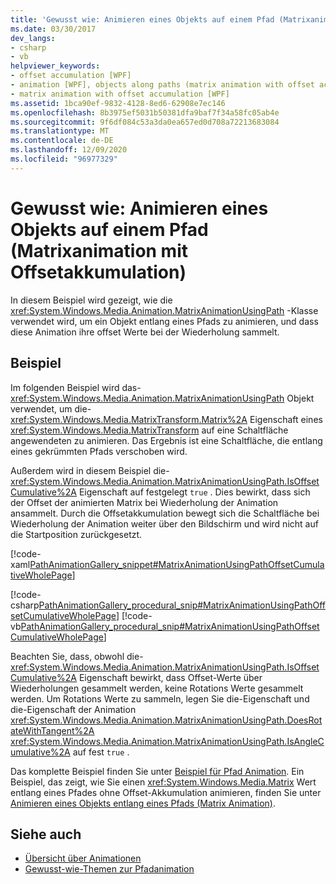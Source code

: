 ```yaml
---
title: 'Gewusst wie: Animieren eines Objekts auf einem Pfad (Matrixanimation mit Offsetakkumulation)'
ms.date: 03/30/2017
dev_langs:
- csharp
- vb
helpviewer_keywords:
- offset accumulation [WPF]
- animation [WPF], objects along paths (matrix animation with offset accumulation)
- matrix animation with offset accumulation [WPF]
ms.assetid: 1bca90ef-9832-4128-8ed6-62908e7ec146
ms.openlocfilehash: 8b3975ef5031b50381dfa9baf7f34a58fc05ab4e
ms.sourcegitcommit: 9f6df084c53a3da0ea657ed0d708a72213683084
ms.translationtype: MT
ms.contentlocale: de-DE
ms.lasthandoff: 12/09/2020
ms.locfileid: "96977329"
---
```

# <a name="how-to-animate-an-object-along-a-path-matrix-animation-with-offset-accumulation"></a>Gewusst wie: Animieren eines Objekts auf einem Pfad (Matrixanimation mit Offsetakkumulation)
In diesem Beispiel wird gezeigt, wie die <xref:System.Windows.Media.Animation.MatrixAnimationUsingPath> -Klasse verwendet wird, um ein Objekt entlang eines Pfads zu animieren, und dass diese Animation ihre offset Werte bei der Wiederholung sammelt.  
  
## <a name="example"></a>Beispiel  
 Im folgenden Beispiel wird das- <xref:System.Windows.Media.Animation.MatrixAnimationUsingPath> Objekt verwendet, um die- <xref:System.Windows.Media.MatrixTransform.Matrix%2A> Eigenschaft eines <xref:System.Windows.Media.MatrixTransform> auf eine Schaltfläche angewendeten zu animieren. Das Ergebnis ist eine Schaltfläche, die entlang eines gekrümmten Pfads verschoben wird.  
  
 Außerdem wird in diesem Beispiel die- <xref:System.Windows.Media.Animation.MatrixAnimationUsingPath.IsOffsetCumulative%2A> Eigenschaft auf festgelegt `true` . Dies bewirkt, dass sich der Offset der animierten Matrix bei Wiederholung der Animation ansammelt. Durch die Offsetakkumulation bewegt sich die Schaltfläche bei Wiederholung der Animation weiter über den Bildschirm und wird nicht auf die Startposition zurückgesetzt.  
  
 [!code-xaml[PathAnimationGallery_snippet#MatrixAnimationUsingPathOffsetCumulativeWholePage](~/samples/snippets/csharp/VS_Snippets_Wpf/PathAnimationGallery_snippet/CS/matrixanimationusingpathexampleoffsetcumulative.xaml#matrixanimationusingpathoffsetcumulativewholepage)]  
  
 [!code-csharp[PathAnimationGallery_procedural_snip#MatrixAnimationUsingPathOffsetCumulativeWholePage](~/samples/snippets/csharp/VS_Snippets_Wpf/PathAnimationGallery_procedural_snip/CSharp/MatrixAnimationUsingPathExampleOffsetCumulative.cs#matrixanimationusingpathoffsetcumulativewholepage)]
 [!code-vb[PathAnimationGallery_procedural_snip#MatrixAnimationUsingPathOffsetCumulativeWholePage](~/samples/snippets/visualbasic/VS_Snippets_Wpf/PathAnimationGallery_procedural_snip/VisualBasic/MatrixAnimationUsingPathExampleOffsetCumulative.vb#matrixanimationusingpathoffsetcumulativewholepage)]  
  
 Beachten Sie, dass, obwohl die- <xref:System.Windows.Media.Animation.MatrixAnimationUsingPath.IsOffsetCumulative%2A> Eigenschaft bewirkt, dass Offset-Werte über Wiederholungen gesammelt werden, keine Rotations Werte gesammelt werden. Um Rotations Werte zu sammeln, legen Sie die-Eigenschaft und die-Eigenschaft der Animation <xref:System.Windows.Media.Animation.MatrixAnimationUsingPath.DoesRotateWithTangent%2A> <xref:System.Windows.Media.Animation.MatrixAnimationUsingPath.IsAngleCumulative%2A> auf fest `true` .  
  
 Das komplette Beispiel finden Sie unter [Beispiel für Pfad Animation](https://github.com/Microsoft/WPF-Samples/tree/master/Animation/PathAnimations). Ein Beispiel, das zeigt, wie Sie einen <xref:System.Windows.Media.Matrix> Wert entlang eines Pfades ohne Offset-Akkumulation animieren, finden Sie unter [Animieren eines Objekts entlang eines Pfads (Matrix Animation)](how-to-animate-an-object-along-a-path-matrix-animation.md).  
  
## <a name="see-also"></a>Siehe auch

- [Übersicht über Animationen](animation-overview.md)
- [Gewusst-wie-Themen zur Pfadanimation](path-animation-how-to-topics.md)
